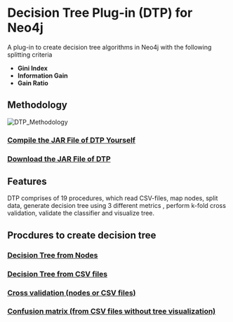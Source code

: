 # Decision Tree Plug-in (DTP) for Neo4j
A plug-in to create decision tree algorithms in Neo4j with the following splitting criteria
* **Gini Index**
* **Information Gain**
* **Gain Ratio**

## Methodology

![DTP_Methodology](https://user-images.githubusercontent.com/19682074/141226264-6815a517-2221-42a6-b393-44725b89afbc.PNG)


### [Compile the JAR File of DTP Yourself](https://github.com/clumsyspeedboat/Decision-Tree-Neo4j/wiki/Install-Decision-Tree-Plugin-in-Neo4j)
### [Download the JAR File of DTP](https://github.com/clumsyspeedboat/Decision-Tree-Neo4j/tree/main/Jar%20File)


## Features

DTP comprises of 19 procedures, which read CSV-files, map nodes, split data,
generate decision tree using 3 different metrics , perform k-fold cross
validation, validate the classifier and visualize tree.

## Procdures to create decision tree 
### [Decision Tree from Nodes](https://github.com/clumsyspeedboat/Decision-Tree-Neo4j/wiki/Decision-Tree-from-Nodes)
### [Decision Tree from CSV files](https://github.com/clumsyspeedboat/Decision-Tree-Neo4j/wiki/Decision-Tree-from-CSV-files)
### [Cross validation (nodes or CSV files)](https://github.com/clumsyspeedboat/Decision-Tree-Neo4j/wiki/Cross-validation-(nodes-or-CSV-files))
### [Confusion matrix (from CSV files without tree visualization)](https://github.com/clumsyspeedboat/Decision-Tree-Neo4j/wiki/Confusion-matrix-(from-CSV-files-without-tree-visualization))
